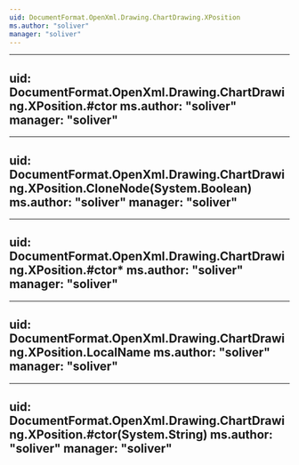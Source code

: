 ```yaml
---
uid: DocumentFormat.OpenXml.Drawing.ChartDrawing.XPosition
ms.author: "soliver"
manager: "soliver"
---
```


---
uid: DocumentFormat.OpenXml.Drawing.ChartDrawing.XPosition.#ctor
ms.author: "soliver"
manager: "soliver"
---

---
uid: DocumentFormat.OpenXml.Drawing.ChartDrawing.XPosition.CloneNode(System.Boolean)
ms.author: "soliver"
manager: "soliver"
---

---
uid: DocumentFormat.OpenXml.Drawing.ChartDrawing.XPosition.#ctor*
ms.author: "soliver"
manager: "soliver"
---

---
uid: DocumentFormat.OpenXml.Drawing.ChartDrawing.XPosition.LocalName
ms.author: "soliver"
manager: "soliver"
---

---
uid: DocumentFormat.OpenXml.Drawing.ChartDrawing.XPosition.#ctor(System.String)
ms.author: "soliver"
manager: "soliver"
---

